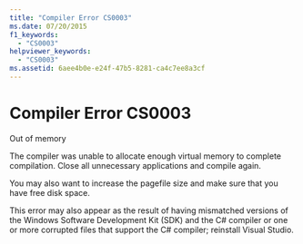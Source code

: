 ```yaml
---
title: "Compiler Error CS0003"
ms.date: 07/20/2015
f1_keywords: 
  - "CS0003"
helpviewer_keywords: 
  - "CS0003"
ms.assetid: 6aee4b0e-e24f-47b5-8281-ca4c7ee8a3cf
---
```

# Compiler Error CS0003
Out of memory  
  
 The compiler was unable to allocate enough virtual memory to complete compilation. Close all unnecessary applications and compile again.  
  
 You may also want to increase the pagefile size and make sure that you have free disk space.  
  
 This error may also appear as the result of having mismatched versions of the Windows Software Development Kit (SDK) and the C# compiler or one or more corrupted files that support the C# compiler; reinstall Visual Studio.
